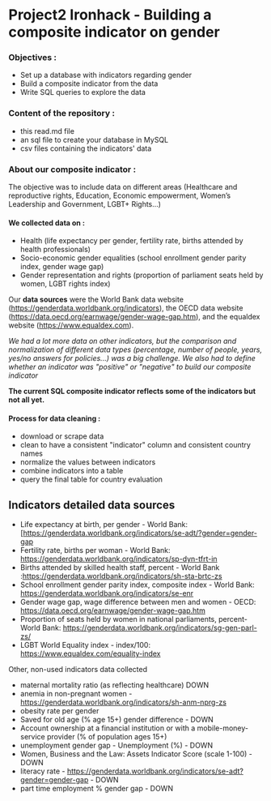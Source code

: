 # Project2 Ironhack - Building a composite indicator on gender

### Objectives : 
* Set up a database with indicators regarding gender 
* Build a composite indicator from the data 
* Write SQL queries to explore the data 

### Content of the repository : 
* this read.md file 
* an sql file to create your database in MySQL
* csv files containing the indicators' data

### About our composite indicator : 
The objective was to include data on different areas (Healthcare and reproductive rights, Education, Economic empowerment, Women’s Leadership and Government, LGBT+ Rights...) 

#### We collected data on : 
* Health (life expectancy per gender, fertility rate, births attended by health professionals) 
* Socio-economic gender equalities (school enrollment gender parity index, gender wage gap)
* Gender representation and rights (proportion of parliament seats held by women, LGBT rights index)

Our **data sources** were the World Bank data website (https://genderdata.worldbank.org/indicators), the OECD data website (https://data.oecd.org/earnwage/gender-wage-gap.htm), and the equaldex website (https://www.equaldex.com). 

*We had a lot more data on other indicators, but the comparison and normalization of different data types (percentage, number of people, years, yes/no answers for policies...) was a big challenge. We also had to define whether an indicator was "positive" or "negative" to build our composite indicator*

**The current SQL composite indicator reflects some of the indicators but not all yet.**

#### Process for data cleaning : 
* download or scrape data
* clean to have a consistent "indicator" column and consistent country names 
* normalize the values between indicators
* combine indicators into a table 
* query the final table for country evaluation 

## Indicators detailed data sources 
* Life expectancy at birth, per gender - World Bank: [https://genderdata.worldbank.org/indicators/se-adt/?gender=gender-gap
* Fertility rate, births per woman - World Bank: https://genderdata.worldbank.org/indicators/sp-dyn-tfrt-in
* Births attended by skilled health staff, percent - World Bank :https://genderdata.worldbank.org/indicators/sh-sta-brtc-zs 
* School enrollment gender parity index, composite index - World Bank: https://genderdata.worldbank.org/indicators/se-enr
* Gender wage gap, wage difference between men and women - OECD: https://data.oecd.org/earnwage/gender-wage-gap.htm
* Proportion of seats held by women in national parliaments, percent- World Bank: https://genderdata.worldbank.org/indicators/sg-gen-parl-zs/
* LGBT World Equality index - index/100: https://www.equaldex.com/equality-index 

Other, non-used indicators data collected 
* maternal mortality ratio (as reflecting healthcare) DOWN
* anemia in non-pregnant women - https://genderdata.worldbank.org/indicators/sh-anm-nprg-zs 
* obesity rate per gender  
* Saved for old age (% age 15+) gender difference - DOWN
* Account ownership at a financial institution or with a mobile-money-service provider (% of population ages 15+)
* unemployment gender gap - Unemployment (%) - DOWN
* Women, Business and the Law: Assets Indicator Score (scale 1-100) - DOWN
* literacy rate - https://genderdata.worldbank.org/indicators/se-adt?gender=gender-gap - DOWN
* part time employment % gender gap - DOWN

